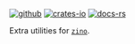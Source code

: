 [![github]](https://github.com/photino/zino)
[![crates-io]](https://crates.io/crates/zino-extra)
[![docs-rs]](https://docs.rs/zino-extra)

[github]: https://img.shields.io/badge/github-8da0cb?labelColor=555555&logo=github
[crates-io]: https://img.shields.io/badge/crates.io-fc8d62?labelColor=555555&logo=rust
[docs-rs]: https://img.shields.io/badge/docs.rs-66c2a5?labelColor=555555&logo=docs.rs

Extra utilities for [`zino`].

[`zino`]: https://github.com/photino/zino

